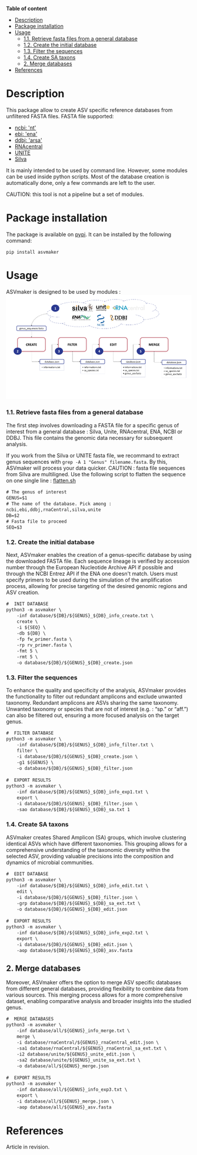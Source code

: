**Table of content**
- [Description](#description)
- [Package installation](#package-installation)
- [Usage](#usage)
    - [1.1. Retrieve fasta files from a general database](#11-retrieve-fasta-files-from-a-general-database)
    - [1.2. Create the initial database](#12-create-the-initial-database)
    - [1.3. Filter the sequences](#13-filter-the-sequences)
    - [1.4. Create SA taxons](#14-create-sa-taxons)
  - [2. Merge databases](#2-merge-databases)
- [References](#references)

# Description

This package allow to create ASV specific reference databases from unfiltered FASTA files. FASTA file supported:
- [ncbi: 'nt'](https://www.ncbi.nlm.nih.gov/nucleotide/)
- [ebi: 'ena'](https://www.ebi.ac.uk/ena/browser/home)
- [ddbj: 'arsa'](http://ddbj.nig.ac.jp/arsa/)
- [RNAcentral](https://rnacentral.org/)
- [UNITE](https://unite.ut.ee/repository.php)
- [Silva](https://www.arb-silva.de/)

It is mainly intended to be used by command line. However, some modules can be used inside python scripts. Most of the database creation is automatically done, only a few commands are left to the user.

CAUTION: this tool is not a pipeline but a set of modules.

# Package installation

The package is available on  [pypi](https://pypi.org/). It can be installed by the following command: 

```shell
pip install asvmaker
```

# Usage
ASVmaker is designed to be used by modules : ![Drag Racing](res/usage_steps.png)


### 1.1. Retrieve fasta files from a general database
The first step involves downloading a FASTA file for a specific genus of interest from a general database : Silva, Unite, RNAcentral, ENA, NCBI or DDBJ. This file contains the genomic data necessary for subsequent analysis.

If you work from the Silva or UNITE fasta file, we recommand to extract genus sequences with `grep -A 1 "Genus" filename.fasta`. By this, ASVmaker will process your data quicker. CAUTION : fasta file sequences from Silva are multiligned. Use the following script to flatten the sequence on one single line : [flatten.sh](samples/flatten.sh)


```shell
# The genus of interest
GENUS=$1
# The name of the database. Pick among : ncbi,ebi,ddbj,rnaCentral,silva,unite
DB=$2
# Fasta file to proceed
SEQ=$3
```


### 1.2. Create the initial database
Next, ASVmaker enables the creation of a genus-specific database by using the downloaded FASTA file. Each sequence lineage is verified by accession number through the European Nucleotide Archive API if possible and through the NCBI Entrez API if the ENA one doesn't match. Users must specify primers to be used during the simulation of the amplification process, allowing for precise targeting of the desired genomic regions and ASV creation.

```shell
#  INIT DATABASE
python3 -m asvmaker \
    -inf database/${DB}/${GENUS}_${DB}_info_create.txt \
    create \
    -i ${SEQ} \
    -db ${DB} \
    -fp fw_primer.fasta \
    -rp rv_primer.fasta \
    -fmt 5 \
    -rmt 5 \
    -o database/${DB}/${GENUS}_${DB}_create.json
```
### 1.3. Filter the sequences
To enhance the quality and specificity of the analysis, ASVmaker provides the functionality to filter out redundant amplicons and exclude unwanted taxonomy. Redundant amplicons are ASVs sharing the same taxonomy. Unwanted taxonomy or species that are not of interest (e.g. : “sp.” or “aff.”) can also be filtered out, ensuring a more focused analysis on the target genus. 

```shell
#  FILTER DATABASE
python3 -m asvmaker \
    -inf database/${DB}/${GENUS}_${DB}_info_filter.txt \
    filter \
    -i database/${DB}/${GENUS}_${DB}_create.json \
    -g1 ${GENUS} \
    -o database/${DB}/${GENUS}_${DB}_filter.json

#  EXPORT RESULTS
python3 -m asvmaker \
    -inf database/${DB}/${GENUS}_${DB}_info_exp1.txt \
    export \
    -i database/${DB}/${GENUS}_${DB}_filter.json \
    -sao database/${DB}/${GENUS}_${DB}_sa.txt 1
```

### 1.4. Create SA taxons

ASVmaker creates Shared Amplicon (SA) groups, which involve clustering identical ASVs which have different taxonomies. This grouping allows for a comprehensive understanding of the taxonomic diversity within the selected ASV, providing valuable precisions into the composition and dynamics of microbial communities.

```shell
#  EDIT DATABASE
python3 -m asvmaker \
    -inf database/${DB}/${GENUS}_${DB}_info_edit.txt \
    edit \
    -i database/${DB}/${GENUS}_${DB}_filter.json \
    -grp database/${DB}/${GENUS}_${DB}_sa_ext.txt \
    -o database/${DB}/${GENUS}_${DB}_edit.json

#  EXPORT RESULTS
python3 -m asvmaker \
    -inf database/${DB}/${GENUS}_${DB}_info_exp2.txt \
    export \
    -i database/${DB}/${GENUS}_${DB}_edit.json \
    -aop database/${DB}/${GENUS}_${DB}_asv.fasta
```

## 2. Merge databases

Moreover, ASVmaker offers the option to merge ASV specific databases from different general databases, providing flexibility to combine data from various sources. This merging process allows for a more comprehensive dataset, enabling comparative analysis and broader insights into the studied genus.

```shell
#  MERGE DATABASES
python3 -m asvmaker \
    -inf database/all/${GENUS}_info_merge.txt \
    merge \
    -i database/rnaCentral/${GENUS}_rnaCentral_edit.json \
    -sa1 database/rnaCentral/${GENUS}_rnaCentral_sa_ext.txt \
    -i2 database/unite/${GENUS}_unite_edit.json \
    -sa2 database/unite/${GENUS}_unite_sa_ext.txt \
    -o database/all/${GENUS}_merge.json

#  EXPORT RESULTS
python3 -m asvmaker \
    -inf database/all/${GENUS}_info_exp3.txt \
    export \
    -i database/all/${GENUS}_merge.json \
    -aop database/all/${GENUS}_asv.fasta
```


# References
Article in revision. 